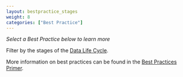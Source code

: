 ```yaml
---
layout: bestpractice_stages
weight: 8
categories: ["Best Practice"]
---
```


*Select a Best Practice below to learn more*

Filter by the stages of the <a href="https://www.dataone.org/data-life-cycle" target="_blank">Data Life Cycle</a>.

More information on best practices can be found in the <a href="https://www.dataone.org/sites/all/documents/DataONE_BP_Primer_020212.pdf" target="_blank">Best Practices Primer</a>.
